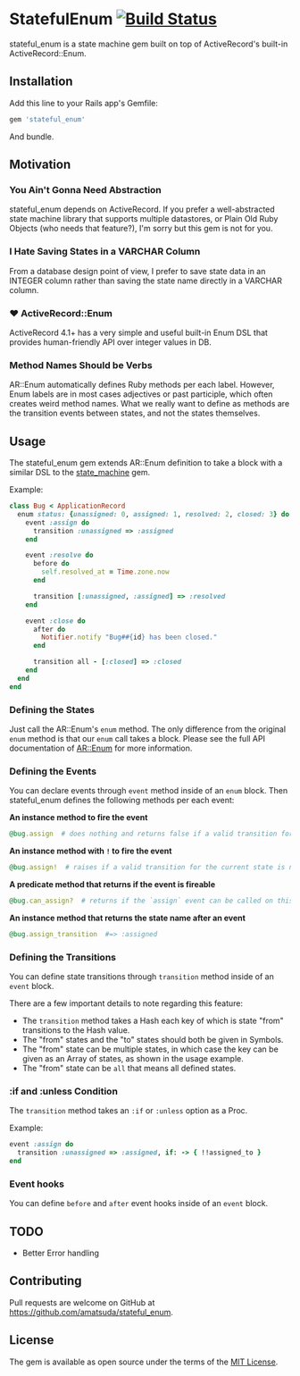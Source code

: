 # StatefulEnum [![Build Status](https://travis-ci.org/amatsuda/stateful_enum.svg?branch=master)](https://travis-ci.org/amatsuda/stateful_enum)

stateful_enum is a state machine gem built on top of ActiveRecord's built-in ActiveRecord::Enum.


## Installation

Add this line to your Rails app's Gemfile:

```ruby
gem 'stateful_enum'
```

And bundle.


## Motivation

### You Ain't Gonna Need Abstraction

stateful_enum depends on ActiveRecord. If you prefer a well-abstracted state machine library that supports multiple datastores, or Plain Old Ruby Objects (who needs that feature?), I'm sorry but this gem is not for you.

### I Hate Saving States in a VARCHAR Column

From a database design point of view, I prefer to save state data in an INTEGER column rather than saving the state name directly in a VARCHAR column.

### :heart: ActiveRecord::Enum

ActiveRecord 4.1+ has a very simple and useful built-in Enum DSL that provides human-friendly API over integer values in DB.

### Method Names Should be Verbs

AR::Enum automatically defines Ruby methods per each label. However, Enum labels are in most cases adjectives or past participle, which often creates weird method names.
What we really want to define as methods are the transition events between states, and not the states themselves.


## Usage

The stateful_enum gem extends AR::Enum definition to take a block with a similar DSL to the [state_machine](https://github.com/pluginaweek/state_machine) gem.

Example:
```ruby
class Bug < ApplicationRecord
  enum status: {unassigned: 0, assigned: 1, resolved: 2, closed: 3} do
    event :assign do
      transition :unassigned => :assigned
    end

    event :resolve do
      before do
        self.resolved_at = Time.zone.now
      end

      transition [:unassigned, :assigned] => :resolved
    end

    event :close do
      after do
        Notifier.notify "Bug##{id} has been closed."
      end

      transition all - [:closed] => :closed
    end
  end
end
```

### Defining the States

Just call the AR::Enum's `enum` method.  The only difference from the original `enum` method is that our `enum` call takes a block.
Please see the full API documentation of [AR::Enum](http://edgeapi.rubyonrails.org/classes/ActiveRecord/Enum.html) for more information.

### Defining the Events

You can declare events through `event` method inside of an `enum` block. Then stateful_enum defines the following methods per each event:

**An instance method to fire the event**

```ruby
@bug.assign  # does nothing and returns false if a valid transition for the current state is not defined
```

**An instance method with `!` to fire the event**
```ruby
@bug.assign!  # raises if a valid transition for the current state is not defined
```

**A predicate method that returns if the event is fireable**
```ruby
@bug.can_assign?  # returns if the `assign` event can be called on this bug or not
```

**An instance method that returns the state name after an event**
```ruby
@bug.assign_transition  #=> :assigned
```

### Defining the Transitions

You can define state transitions through `transition` method inside of an `event` block.

There are a few important details to note regarding this feature:

* The `transition` method takes a Hash each key of which is state "from" transitions to the Hash value.
* The "from" states and the "to" states should both be given in Symbols.
* The "from" state can be multiple states, in which case the key can be given as an Array of states, as shown in the usage example.
* The "from" state can be `all` that means all defined states.

### :if and :unless Condition

The `transition` method takes an `:if` or `:unless` option as a Proc.

Example:
```ruby
event :assign do
  transition :unassigned => :assigned, if: -> { !!assigned_to }
end
```

### Event hooks

You can define `before` and `after` event hooks inside of an `event` block.


## TODO

* Better Error handling


## Contributing

Pull requests are welcome on GitHub at https://github.com/amatsuda/stateful_enum.


## License

The gem is available as open source under the terms of the [MIT License](http://opensource.org/licenses/MIT).
